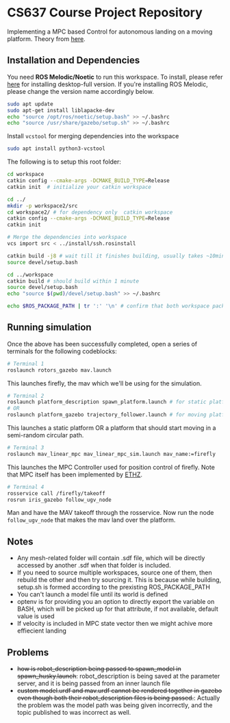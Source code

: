 # CS637 Course Project Repository

Implementing a MPC based Control for autonomous landing on a moving platform. Theory from [here](https://ieeexplore.ieee.org/document/9214043).

## Installation and Dependencies

You need **ROS Melodic/Noetic** to run this workspace.
To install, please refer [here](http://wiki.ros.org/noetic/Installation) for installing desktop-full version.
If you're installing ROS Melodic, please change the version name accordingly below.

```bash
sudo apt update
sudo apt-get install liblapacke-dev
echo "source /opt/ros/noetic/setup.bash" >> ~/.bashrc
echo "source /usr/share/gazebo/setup.sh" >> ~/.bashrc
```
Install ```vcstool``` for merging dependencies into the workspace
```bash
sudo apt install python3-vcstool
```
The following is to setup this root folder:

```bash
cd workspace
catkin config --cmake-args -DCMAKE_BUILD_TYPE=Release
catkin init  # initialize your catkin workspace

cd ../
mkdir -p workspace2/src
cd workspace2/ # for dependency only  catkin workspace
catkin config --cmake-args -DCMAKE_BUILD_TYPE=Release
catkin init

# Merge the dependencies into workspace
vcs import src < ../install/ssh.rosinstall

catkin build -j8 # wait till it finishes building, usually takes ~10minutes
source devel/setup.bash

cd ../workspace
catkin build # should build within 1 minute
source devel/setup.bash
echo "source $(pwd)/devel/setup.bash" >> ~/.bashrc

echo $ROS_PACKAGE_PATH | tr ':' '\n' # confirm that both workspace packages are in ROS Path
```

## Running simulation

Once the above has been successfully completed, open a series of terminals for the following codeblocks:

```bash
# Terminal 1
roslaunch rotors_gazebo mav.launch
```

This launches firefly, the mav which we'll be using for the simulation.

```bash
# Terminal 2
roslaunch platform_description spawn_platform.launch # for static platform
# OR
roslaunch platform_gazebo trajectory_follower.launch # for moving platform
```

This launches a static platform OR a platform that should start moving in a semi-random circular path.

```bash
# Terminal 3
roslaunch mav_linear_mpc mav_linear_mpc_sim.launch mav_name:=firefly
```

This launches the MPC Controller used for position control of firefly. Note that MPC itself has been implemented by [ETHZ](https://github.com/ethz-asl/mav_control_rw.git).

```bash
# Terminal 4
rosservice call /firefly/takeoff
rosrun iris_gazebo follow_ugv_node
```

Man and have the MAV takeoff through the rosservice. Now run the node `follow_ugv_node` that makes the mav land over the platform.

## Notes

- Any mesh-related folder will contain .sdf file, which will be directly accessed by another .sdf when that folder is included.
- If you need to source multiple workspaces, source one of them, then rebuild the other and then try sourcing it. This is because while building, setup.sh is formed according to the prexisting ROS_PACKAGE_PATH
- You can't launch a model file until its world is defined
- optenv is for providing you an option to directly export the variable on BASH, which will be picked up for that attribute, if not available, default value is used
- If velocity is included in MPC state vector then we might achive more effiecient landing

## Problems

- <s>how is robot_description being passed to spawn_model in spawn_husky.launch</s>: robot_description is being saved at the parameter server, and it is being passed from an inner launch file
- <s>custom model.urdf and mav.urdf cannot be rendered together in gazebo even though both their robot_description files is being passed.</s>: Actually the problem was the model path was being given incorrectly, and the topic published to was incorrect as well.
